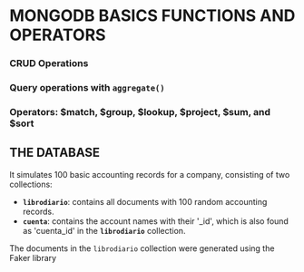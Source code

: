 # MONGODB BASICS FUNCTIONS AND OPERATORS

### CRUD Operations  
### Query operations with `aggregate()`  
### Operators: $match, $group, $lookup, $project, $sum, and $sort  

## THE DATABASE  

It simulates 100 basic accounting records for a company, consisting of two collections:

- **`librodiario`**: contains all documents with 100 random accounting records.  
- **`cuenta`**: contains the account names with their '_id', which is also found as 'cuenta_id' in the **`librodiario`** collection.  

The documents in the `librodiario` collection were generated using the Faker library



